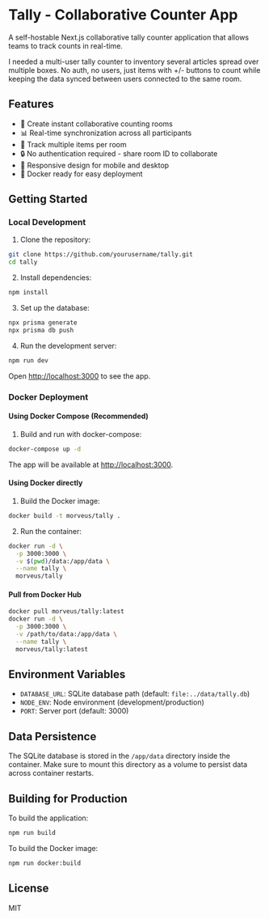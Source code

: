 # Tally - Collaborative Counter App

A self-hostable Next.js collaborative tally counter application that allows teams to track counts in real-time.

I needed a multi-user tally counter to inventory several articles spread over multiple boxes. No auth, no users, just items with +/- buttons to count while keeping the data synced between users connected to the same room. 

## Features

- 🚀 Create instant collaborative counting rooms
- 📊 Real-time synchronization across all participants
- 🎯 Track multiple items per room
- 🔒 No authentication required - share room ID to collaborate
- 📱 Responsive design for mobile and desktop
- 🐳 Docker ready for easy deployment

## Getting Started

### Local Development

1. Clone the repository:
```bash
git clone https://github.com/yourusername/tally.git
cd tally
```

2. Install dependencies:
```bash
npm install
```

3. Set up the database:
```bash
npx prisma generate
npx prisma db push
```

4. Run the development server:
```bash
npm run dev
```

Open [http://localhost:3000](http://localhost:3000) to see the app.

### Docker Deployment

#### Using Docker Compose (Recommended)

1. Build and run with docker-compose:
```bash
docker-compose up -d
```

The app will be available at [http://localhost:3000](http://localhost:3000).

#### Using Docker directly

1. Build the Docker image:
```bash
docker build -t morveus/tally .
```

2. Run the container:
```bash
docker run -d \
  -p 3000:3000 \
  -v $(pwd)/data:/app/data \
  --name tally \
  morveus/tally
```

#### Pull from Docker Hub

```bash
docker pull morveus/tally:latest
docker run -d \
  -p 3000:3000 \
  -v /path/to/data:/app/data \
  --name tally \
  morveus/tally:latest
```

## Environment Variables

- `DATABASE_URL`: SQLite database path (default: `file:../data/tally.db`)
- `NODE_ENV`: Node environment (development/production)
- `PORT`: Server port (default: 3000)

## Data Persistence

The SQLite database is stored in the `/app/data` directory inside the container. Make sure to mount this directory as a volume to persist data across container restarts.

## Building for Production

To build the application:
```bash
npm run build
```

To build the Docker image:
```bash
npm run docker:build
```

## License

MIT
